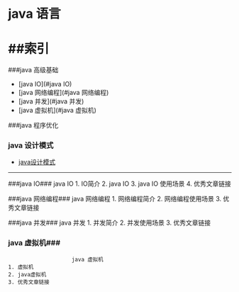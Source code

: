 java 语言
====================
##索引
=================
###java 高级基础
* [java IO](#java IO)
* [java 网络编程](#java 网络编程)
* [java 并发](#java 并发)
* [java 虚拟机](#java 虚拟机)



###java 程序优化



### java 设计模式
* [java设计模式](https://github.com/chenguangwei/booklist/blob/master/pattern.md)






----
###java IO###
						java IO
	1. IO简介
	2. java IO
	3. java IO 使用场景
	4. 优秀文章链接

###java 网络编程###
						java 网络编程
	1. 网络编程简介
	2. 网络编程使用场景
	3. 优秀文章链接

###java 并发###
						java 并发
	1. 并发简介
	2. 并发使用场景
	3. 优秀文章链接
### java 虚拟机###
						java 虚拟机
	1. 虚拟机
	2. java虚拟机
	3. 优秀文章链接
	
			
		
